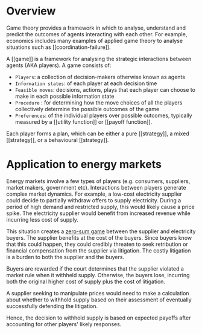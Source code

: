# Overview
Game theory provides a framework in which to analyse, understand and predict the outcomes of agents interacting with each other. For example, economics includes many examples of applied game theory to analyse situations such as [[coordination-failure]]. 

A [[game]] is a framework for analysing the strategic interactions between agents (AKA players).  A game consists of:
- `Players`: a collection of decision-makers otherwise known as agents
- `Information states`: of each player at each decision time
- `Feasible moves`: decisions, actions, plays that each player can choose to make in each possible information state
- `Procedure` : for determining how the move choices of all the players collectively determine the possible outcomes of the game
- `Preferences`: of the individual players over possible outcomes, typically measured by a [[utility function]] or [[payoff function]].

Each player forms a plan, which can be either a pure [[strategy]],  a mixed  [[strategy]], or a behavioural [[strategy]]. 

# Application to energy markets
Energy markets involve a few types of players (e.g. consumers, suppliers, market makers, government etc). Interactions between players generate complex market dynamics. For example, a low-cost electricity supplier could decide to partially withdraw offers to supply electricity. During a period of high demand and restricted supply, this would likely cause a price spike. The electricity supplier would benefit from increased revenue while incurring less cost of supply.

This situation creates a [zero-sum game](https://en.wikipedia.org/wiki/Zero-sum_game) between the supplier and electricity buyers. The supplier benefits at the cost of the buyers. Since buyers know that this could happen, they could credibly threaten to seek retribution or financial compensation from the supplier via litigation. The costly litigation is a burden to both the supplier and the buyers. 

Buyers are rewarded if the court determines that the supplier violated a market rule when it withheld supply. Otherwise, the buyers lose, incurring both the original higher cost of supply plus the cost of litigation. 

A supplier seeking to manipulate prices would need to make a calculation about whether to withhold supply based on their assessment of eventually successfully defending the litigation.

Hence, the decision to withhold supply is based on expected payoffs after accounting for other players' likely responses. 